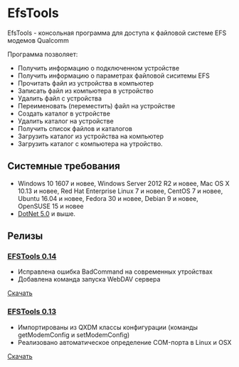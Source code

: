 # EfsTools
EfsTools - консольная программа для доступа к файловой системе EFS модемов Qualcomm

Программа позволяет:
- Получить информацию о подключенном устройстве
- Получить информацию о параметрах файловой сиситемы EFS
- Прочитать файл из устройства в компьютер
- Записать файл из компьютера в устройство
- Удалить файл с устройства
- Переименовать (переместить) файл на устройстве
- Создать каталог в устройстве
- Удалить каталог на устройстве
- Получить список файлов и каталогов 
- Загрузить каталог из устройства на компьютер
- Загрузить каталог с компьютера на утройство.

## Системные требования

- Windows 10 1607 и новее, Windows Server 2012 R2 и новее, Mac OS X 10.13 и новее, Red Hat Enterprise Linux 7 и новее, CentOS 7 и новее, Ubuntu 16.04 и новее, Fedora 30 и новее, Debian 9 и новее, OpenSUSE 15 и новее
- [DotNet 5.0](https://dotnet.microsoft.com/download/dotnet/5.0) и выше.


## Релизы

### [EFSTools 0.14](https://github.com/JohnBel/EfsTools/archive/0.14.zip)

* Исправлена ошибка BadCommand на современных утройствах
* Добавлена команда запуска WebDAV сервера

[Скачать](https://github.com/JohnBel/EfsTools/archive/0.14.zip)


### [EFSTools 0.13](https://github.com/JohnBel/EfsTools/archive/0.13.zip)

* Импортированы из QXDM классы конфигурации (команды getModemConfig и setModemConfig)
* Реализовано автоматическое определение COM-порта в Linux и OSX

[Скачать](https://github.com/JohnBel/EfsTools/archive/0.13.zip)